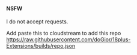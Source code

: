 #### NSFW

I do not accept requests.

Add paste this to cloudstream to add this repo https://raw.githubusercontent.com/doGior/18plus-Extensions/builds/repo.json
